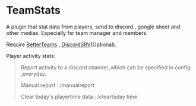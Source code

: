 # TeamStats
A plugin that stat data from players, send to discord , google sheet and other medias. Especially for team manager and members.

Require [BetterTeams](https://www.spigotmc.org/resources/better-teams.17129/) , [DiscordSRV](https://www.spigotmc.org/resources/discordsrv.18494/)(Optional).

Player activity stats:
> Report activity to a discord channel ,which can be specified in config ,everyday.
> 
> Manual report : /manualreport
> 
> Clear today's playertime data : /cleartoday time

